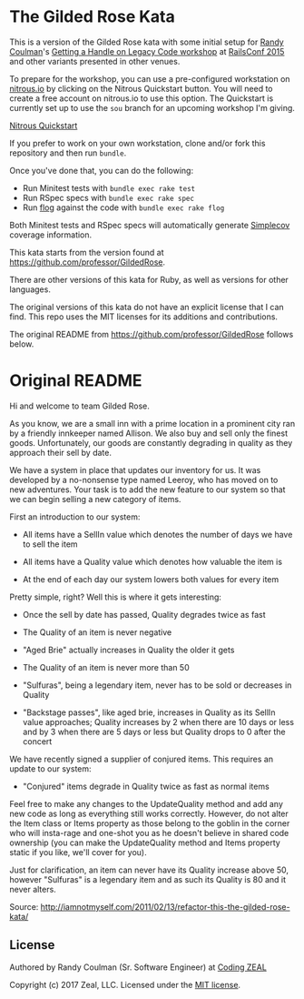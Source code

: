 # The Gilded Rose Kata

This is a version of the Gilded Rose kata with some initial setup for
[Randy Coulman](http://randycoulman.com/)'s
[Getting a Handle on Legacy Code workshop](http://railsconf.com/program/labs#prop_1024)
at [RailsConf 2015](http://railsconf.com) and other variants presented in other venues.

To prepare for the workshop, you can use a pre-configured workstation on [nitrous.io](https://www.nitrous.io/) by clicking on the Nitrous Quickstart button.  You will need to create a free account on nitrous.io to use this option.  The Quickstart is currently set up to use the `sou` branch for an upcoming workshop I'm giving.

[Nitrous Quickstart](https://www.nitrous.io/quickstart)

If you prefer to work on your own workstation, clone and/or fork this repository and then run `bundle`.

Once you've done that, you can do the following:

* Run Minitest tests with `bundle exec rake test`
* Run RSpec specs with `bundle exec rake spec`
* Run [flog](https://github.com/seattlerb/flog) against the code with `bundle exec rake flog`

Both Minitest tests and RSpec specs will automatically generate
[Simplecov](https://github.com/colszowka/simplecov) coverage information.

This kata starts from the version found at https://github.com/professor/GildedRose.

There are other versions of this kata for Ruby, as well as versions for other languages.

The original versions of this kata do not have an explicit license that I can find.  This
repo uses the MIT licenses for its additions and contributions.

The original README from https://github.com/professor/GildedRose follows below.


# Original README

Hi and welcome to team Gilded Rose.

As you know, we are a small inn with a prime location in a prominent city ran
by a friendly innkeeper named Allison.  We also buy and sell only the finest
goods. Unfortunately, our goods are constantly degrading in quality as they
approach their sell by date.

We have a system in place that updates our inventory for us. It was developed
by a no-nonsense type named Leeroy, who has moved on to new adventures. Your
task is to add the new feature to our system so that we can begin selling a
new category of items.

First an introduction to our system:

  - All items have a SellIn value which denotes the number of days we have to
    sell the item

  - All items have a Quality value which denotes how valuable the item is

  - At the end of each day our system lowers both values for every item

Pretty simple, right? Well this is where it gets interesting:

  - Once the sell by date has passed, Quality degrades twice as fast

  - The Quality of an item is never negative

  - "Aged Brie" actually increases in Quality the older it gets

  - The Quality of an item is never more than 50

  - "Sulfuras", being a legendary item, never has to be sold or decreases in
    Quality

  - "Backstage passes", like aged brie, increases in Quality as its SellIn
    value approaches; Quality increases by 2 when there are 10 days or less
    and by 3 when there are 5 days or less but Quality drops to 0 after the
    concert

We have recently signed a supplier of conjured items. This requires an update
to our system:

  - "Conjured" items degrade in Quality twice as fast as normal items

Feel free to make any changes to the UpdateQuality method and add any new code
as long as everything still works correctly. However, do not alter the Item
class or Items property as those belong to the goblin in the corner who will
insta-rage and one-shot you as he doesn't believe in shared code ownership
(you can make the UpdateQuality method and Items property static if you like,
we'll cover for you).

Just for clarification, an item can never have its Quality increase above 50,
however "Sulfuras" is a legendary item and as such its Quality is 80 and it
never alters.

Source: <http://iamnotmyself.com/2011/02/13/refactor-this-the-gilded-rose-kata/>


## License

Authored by Randy Coulman (Sr. Software Engineer) at [Coding ZEAL](https://codingzeal.com?utm_source=github)

Copyright (c) 2017 Zeal, LLC.  Licensed under the [MIT license](https://opensource.org/licenses/MIT).
